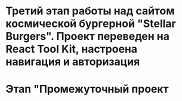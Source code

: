 # Третий этап работы над сайтом космической бургерной "Stellar Burgers". Проект переведен на React Tool Kit, настроена навигация и авторизация
# Этап "Промежуточный проект
